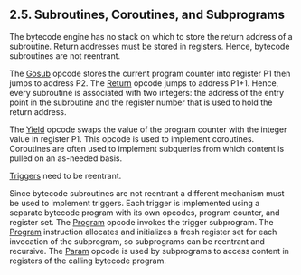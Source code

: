 ## 2\.5\. Subroutines, Coroutines, and Subprograms


The bytecode engine has no stack on which to store the return address
of a subroutine. Return addresses must be stored in registers.
Hence, bytecode subroutines are not reentrant.


The [Gosub](opcode.html#Gosub) opcode stores the current program counter into
register P1 then jumps to address P2\. The [Return](opcode.html#Return) opcode jumps
to address P1\+1\. Hence, every subroutine is associated with two integers:
the address of the entry point in the subroutine and the register number
that is used to hold the return address.

The [Yield](opcode.html#Yield) opcode swaps the value of the program counter with
the integer value in register P1\. This opcode is used to implement
coroutines. Coroutines are often used to implement subqueries from
which content is pulled on an as\-needed basis.




[Triggers](lang_createtrigger.html) need to be reentrant.


Since bytecode
subroutines are not reentrant a different mechanism must be used to
implement triggers. Each trigger is implemented using a separate bytecode
program with its own opcodes, program counter, and register set. The
[Program](opcode.html#Program) opcode invokes the trigger subprogram. The [Program](opcode.html#Program) instruction
allocates and initializes a fresh register set for each invocation of the
subprogram, so subprograms can be reentrant and recursive. The
[Param](opcode.html#Param) opcode is used by subprograms to access content in registers
of the calling bytecode program.




